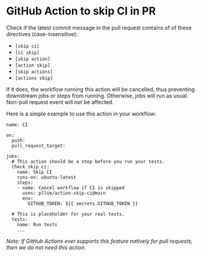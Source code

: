 # GitHub Action to skip CI in PR

Check if the latest commit message in the pull request contains of of
these directives (case-insensitive):

* `[skip ci]`
* `[ci skip]`
* `[skip action]`
* `[action skip]`
* `[skip actions]`
* `[actions skip]`

If it does, the workflow running this action will be cancelled, thus preventing
downstream jobs or steps from running. Otherwise, jobs will run as usual.
Non-pull request event will not be affected.

Here is a simple example to use this action in your workflow:

```
name: CI

on:
  push:
  pull_request_target:

jobs:
  # This action should be a step before you run your tests.
  check_skip_ci:
    name: Skip CI
    runs-on: ubuntu-latest
    steps:
    - name: Cancel workflow if CI is skipped
      uses: pllim/action-skip-ci@main
      env:
        GITHUB_TOKEN: ${{ secrets.GITHUB_TOKEN }}

  # This is placeholder for your real tests.
  tests:
    name: Run tests
    ...
```

*Note: If GitHub Actions ever supports this feature natively for pull requests, then we do not need this action.*
